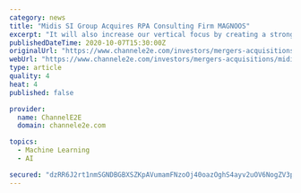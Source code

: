 ```yaml
---
category: news
title: "Midis SI Group Acquires RPA Consulting Firm MAGNOOS"
excerpt: "It will also increase our vertical focus by creating a strong digital ecosystem and increase our offerings in the AI/ML, AutoML space including ML Ops and help us explore VR/AR and MR Solutions.” Michael Halas, managing partner, MAGNOOS, added ..."
publishedDateTime: 2020-10-07T15:30:00Z
originalUrl: "https://www.channele2e.com/investors/mergers-acquisitions/midis-si-group-buys-rpa-consulting-firm-magnoos/"
webUrl: "https://www.channele2e.com/investors/mergers-acquisitions/midis-si-group-buys-rpa-consulting-firm-magnoos/"
type: article
quality: 4
heat: 4
published: false

provider:
  name: ChannelE2E
  domain: channele2e.com

topics:
  - Machine Learning
  - AI

secured: "dzRR6J2rt1nmSGNDBGBXSZKpAVumamFNzoOj40oazOghS4ayv2uOV6NogZV3pVN7DxQKaeF+ziaZYzWCu4BTTbDpBa39pu8uXvffupbDYEnG7yAHZkuk6e47Lio7WMHbEcATVhH8Hw4zn4kKm0azFIWTAnQMo9Y3oXvZsj7E8fT2umR5WJXXTO9vHMLbpmS/X9koOfvY/pwBjMVyciC7iHs5FfBOiGJxcxEwodU8moZGCW5crYFORCDWfhYwgOkDe67PJF3PW8QXBoTbt1rx0ea/9VNISUoTeOqEU3gJ+psbY3pr2lIumxupxBq0ES5igVpMTeqZuj7DoToy6a6EGZEK9jXHJ+3C9XGdTGzLges=;oa0iT1SIdxNXTfwbx7cSsQ=="
---
```


